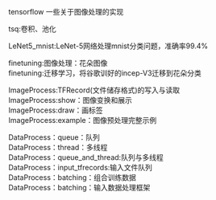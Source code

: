 tensorflow 一些关于图像处理的实现

tsq:卷积、池化

LeNet5_mnist:LeNet-5网络处理mnist分类问题，准确率99.4%

finetuning:图像处理：花朵图像\
finetuning:迁移学习，将谷歌训好的incep-V3迁移到花朵分类

ImageProcess:TFRecord(文件储存格式)的写入与读取\
ImageProcess:show：图像变换和展示\
ImageProcess:draw：画标签\
ImageProcess:example：图像预处理完整示例

DataProcess：queue：队列\
DataProcess：thread：多线程\
DataProcess：queue_and_thread:队列与多线程\
DataProcess：input_tfrecords:输入文件队列\
DataProcess：batching：组合训练数据\
DataProcess：batching：输入数据处理框架



